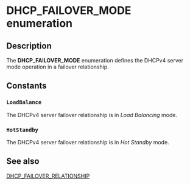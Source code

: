 # DHCP_FAILOVER_MODE enumeration

## Description

The **DHCP_FAILOVER_MODE** enumeration defines the DHCPv4 server mode operation in a failover relationship.

## Constants

### `LoadBalance`

The DHCPv4 server failover relationship is in *Load Balancing* mode.

### `HotStandby`

The DHCPv4 server failover relationship is in *Hot Standby* mode.

## See also

[DHCP_FAILOVER_RELATIONSHIP](https://learn.microsoft.com/windows/desktop/api/dhcpsapi/ns-dhcpsapi-dhcp_failover_relationship)